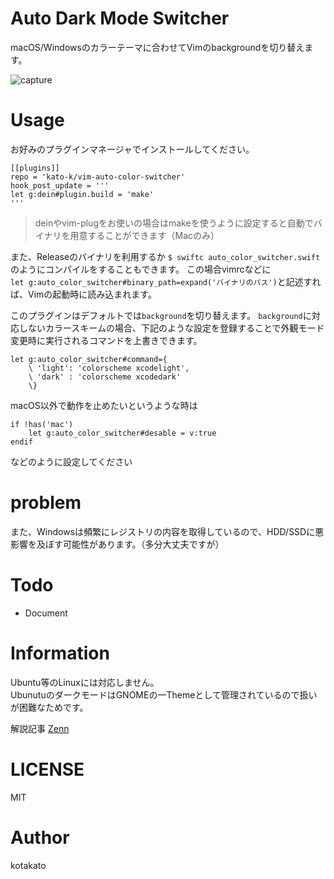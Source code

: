 # Auto Dark Mode Switcher
macOS/Windowsのカラーテーマに合わせてVimのbackgroundを切り替えます。

![capture](https://github.com/kato-k/assets/blob/master/capture.gif?raw=true)

# Usage
お好みのプラグインマネージャでインストールしてください。  

```
[[plugins]]
repo = 'kato-k/vim-auto-color-switcher'
hook_post_update = '''
let g:dein#plugin.build = 'make'
'''
```

> deinやvim-plugをお使いの場合はmakeを使うように設定すると自動でバイナリを用意することができます（Macのみ）  

また、Releaseのバイナリを利用するか 
`$ swiftc auto_color_switcher.swift`のようにコンパイルをすることもできます。
この場合vimrcなどに  
`let g:auto_color_switcher#binary_path=expand('バイナリのパス')`と記述すれば、Vimの起動時に読み込まれます。  

このプラグインはデフォルトでは`background`を切り替えます。
`background`に対応しないカラースキームの場合、下記のような設定を登録することで外観モード変更時に実行されるコマンドを上書きできます。
```
let g:auto_color_switcher#command={
    \ 'light': 'colorscheme xcodelight',
    \ 'dark' : 'colorscheme xcodedark'
    \}
```

macOS以外で動作を止めたいというような時は
```
if !has('mac')
    let g:auto_color_switcher#desable = v:true
endif
```
などのように設定してください

# problem
また、Windowsは頻繁にレジストリの内容を取得しているので、HDD/SSDに悪影響を及ぼす可能性があります。（多分大丈夫ですが）  

# Todo
- Document

# Information
Ubuntu等のLinuxには対応しません。  
UbunutuのダークモードはGNOMEの一Themeとして管理されているので扱いが困難なためです。  

解説記事 [Zenn](https://zenn.dev/kato_k/articles/3f1abb1f83419e)

# LICENSE
MIT

# Author
kotakato

